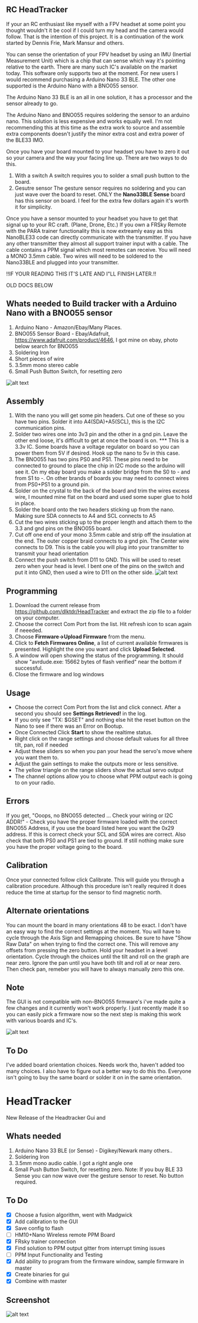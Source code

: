 ## RC HeadTracker
If your an RC enthusiast like myself with a FPV headset at some point you thought wouldn't it be cool if I could turn my head and the camera would follow. That is the intention of this project. It is a continuation of the work started by Dennis Frie, Mark Mansur and others.

You can sense the orientation of your FPV headset by using an IMU (Inertial Measurement Unit) which is a chip that can sense which way it's pointing relative to the earth. There are many such IC's available on the market today. This software only supports two at the moment. For new users I would recommend purchasing a Arduino Nano 33 BLE. The other one supported is the Arduino Nano with a BNO055 sensor.

The Arduino Nano 33 BLE is an all in one solution, it has a processor and the sensor already to go.

The Arduino Nano and BNO055 requires soldering the sensor to an arduino nano. This solution is less expensive and works equally well. I'm not recommending this at this time as the extra work to source and assemble extra components doesn't justify the minor extra cost and extra power of the BLE33 IMO.

Once you have your board mounted to your headset you have to zero it out so your camera and the way your facing line up. There are two ways to do this. 
1) With a switch 
 A switch requires you to solder a small push button to the board.
2) Gesutre sensor
 The gesture sensor requires no soldering and you can just wave over the board to reset. ONLY the **Nano33BLE Sense** board has this sensor on board. I feel for the extra few dollars again it's worth it for simplicity.

Once you have a sensor mounted to your headset you have to get that signal up to your RC craft. (Plane, Drone, Etc.)
 If you own a FRSky Remote with the PARA trainer functionality this is now extreamly easy as this NanoBLE33 code can directly communicate with the transmitter.
 If you have any other transmitter they almost all support trainer input with a cable. The cable contains a PPM signal which most remotes can receive. You will need a MONO 3.5mm cable. Two wires will need to be soldered to the Nano33BLE and plugged into your transmitter.

!!IF YOUR READING THIS IT'S LATE AND I"LL FINISH LATER.!!

OLD DOCS BELOW

## Whats needed to Build tracker with a Arduino Nano with a BNO055 sensor

1) Arduino Nano - Amazon/Ebay/Many Places.
2) BNO055 Sensor Board - Ebay/Adafruit, https://www.adafruit.com/product/4646, I got mine on ebay, photo below search for BNO055
3) Soldering Iron
4) Short pieces of wire
5) 3.5mm mono stereo cable
6) Small Push Button Switch, for resetting zero

![alt text](https://github.com/dlktdr/HeadTracker/blob/master/Doc/BNO055.jpg?raw=true)

## Assembly
1) With the nano you will get some pin headers. Cut one of these so you have two pins. Solder it into A4(SDA)+A5(SCL), this is the I2C communication pins.
2) Solder two wires one into 3v3 pin and the other in a gnd pin. Leave the other end loose, it's difficult to get at once the board is on.
*** This is a 3.3v IC. Some boards have a voltage regulator on board so you can power them from 5V if desired. Hook up the nano to 5v in this case.
3) The BNO055 has two pins PS0 and PS1. These pins need to be connected to ground to place the chip in I2C mode so the arduino will see it. On my ebay board you make a solder bridge from the S0 to - and from S1 to -. On other brands of boards you may need to connect wires from PS0+PS1 to a ground pin.
4) Solder on the crystal to the back of the board and trim the wires excess wire, I mounted mine flat on the board and used some super glue to hold in place.
5) Solder the board onto the two headers sticking up from the nano. Making sure SDA connects to A4 and SCL connects to A5
6) Cut the two wires sticking up to the proper length and attach them to the 3.3 and gnd pins on the BNO055 board.
7) Cut off one end of your mono 3.5mm cable and strip off the insulation at the end. The outer copper braid connects to a gnd pin. The Center wire connects to D9. This is the cable you will plug into your transmitter to transmit your head orientation
8) Connect the push switch from D11 to GND. This will be used to reset zero when your head is level. I bent one of the pins on the switch and put it into GND, then used a wire to D11 on the other side. 
![alt text](https://github.com/dlktdr/HeadTracker/blob/master/Doc/Hookup.png?raw=true)

## Programming
1) Download the current release from https://github.com/dlktdr/HeadTracker and extract the zip file to a folder on your computer.
2) Choose the correct Com Port from the list. Hit refresh icon to scan again if neeeded.
3) Choose **Firmware->Upload Firmware** from the menu.
4) Click to **Fetch Firmwares Online**, a list of current available firmwares is presented. Highlight the one you want and click **Upload Selected**.
5) A window will open showing the status of the programming. It should show "avrdude.exe: 15662 bytes of flash verified" near the bottom if successful.
6) Close the firmware and log windows

## Usage
* Choose the correct Com Port from the list and click connect. After a second you should see **Settings Retrieved!** in the log.
* If you only see "TX: $GSET" and nothing else hit the reset button on the Nano to see if there was an Error on Bootup.
* Once Connected Click **Start** to show the realtime status.
* Right click on the range settings and choose default values for all three tilt, pan, roll if needed
* Adjust these sliders so when you pan your head the servo's move where you want them to.
* Adjust the gain settings to make the outputs more or less sensitive.
* The yellow triangle on the range sliders show the actual servo output
* The channel options allow you to choose what PPM output each is going to on your radio.

## Errors
If you get,
"Ooops, no BNO055 detected ... Check your wiring or I2C ADDR!" - Check you have the proper firmware loaded with the correct BNO055 Address, if you use the board listed here you want the 0x29 address. If this is correct check your SCL and SDA wires are correct. Also check that both PS0 and PS1 are tied to ground.
If still nothing make sure you have the proper voltage going to the board.

## Calibration
Once your connected follow click Calibrate. This will guide you through a calibration procedure. Although this procedure isn't really required it does reduce the time at startup for the sensor to find magnetic north.

## Alternate orientations
You can mount the board in many orientations 48 to be exact. I don't have an easy way to find the correct settings at the moment. You will have to cycle through the Axis Sign and Remapping choices. Be sure to have "Show Raw Data" on when trying to find the correct one. This will remove any offsets from pressing the zero button. Hold your headset in a level orientation. Cycle through the choices until the tilt and roll on the graph are near zero. Ignore the pan until you have both tilt and roll at or near zero. Then check pan, remeber you will have to always manually zero this one.

## Note
The GUI is not compatible with non-BNO055 firmware's i've made quite a few changes and it currently won't work properly. I just recently made it so you can easily pick a firmware now so the next step is making this work with various boards and IC's.

![alt text](https://github.com/dlktdr/HeadTracker/raw/master/gui/src/ScreenShot.png)

## To Do

I've added board orientation choices. Needs work tho, haven't added too many choices. I also have to figure out a better way to do this tho. Everyone isn't going to buy the same board or solder it on in the same orientation.

# HeadTracker
New Release of the Headtracker Gui and 



## Whats needed
1) Arduino Nano 33 BLE (or Sense) - Digikey/Newark many others..
3) Soldering Iron
5) 3.5mm mono audio cable. I got a right angle one
6) Small Push Button Switch, for resetting zero. Note: If you buy BLE 33 Sense you can now wave over the gesture sensor to reset. No button required.

## To Do
- [x] Choose a fusion algorithm, went with Madgwick
- [x] Add calibration to the GUI
- [X] Save config to flash
- [ ] HM10+Nano Wireless remote PPM Board
- [X] FRsky trainer connection
- [X] Find solution to PPM output gitter from interrupt timing issues
- [ ] PPM Input Functionality and Testing
- [X] Add ability to program from the firmware window, sample firmware in master
- [X] Create binaries for gui
- [X] Combine with master

## Screenshot
![alt text](https://github.com/dlktdr/HeadTracker/raw/Nano-33-BLE/gui/src/ScreenCapture1007.png)
